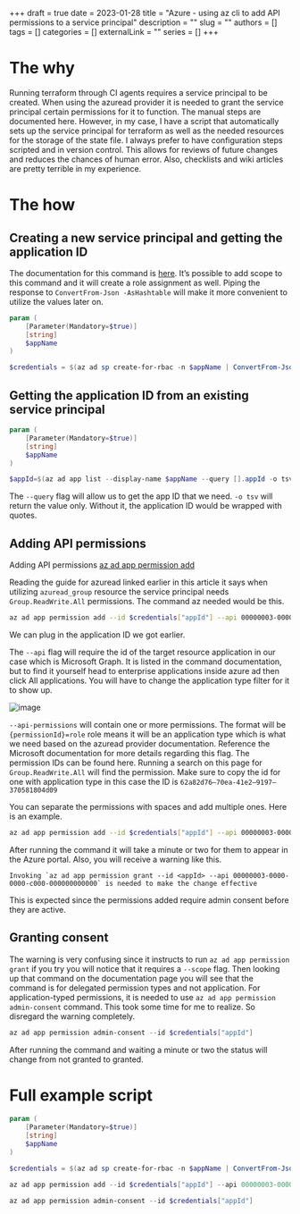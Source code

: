 +++ 
draft = true
date = 2023-01-28
title = "Azure - using az cli to add API permissions to a service principal"
description = ""
slug = ""
authors = []
tags = []
categories = []
externalLink = ""
series = []
+++

# The why

Running terraform through CI agents requires a service principal to be created. When using the azuread provider it is needed to grant the service principal certain permissions for it to function. The manual steps are documented here. However, in my case, I have a script that automatically sets up the service principal for terraform as well as the needed resources for the storage of the state file. I always prefer to have configuration steps scripted and in version control. This allows for reviews of future changes and reduces the chances of human error. Also, checklists and wiki articles are pretty terrible in my experience.

# The how

## Creating a new service principal and getting the application ID

The documentation for this command is [here](https://learn.microsoft.com/en-us/cli/azure/ad/sp?view=azure-cli-latest#az-ad-sp-create-for-rbac). It’s possible to add scope to this command and it will create a role assignment as well. Piping the response to `ConvertFrom-Json -AsHashtable` will make it more convenient to utilize the values later on.

``` powershell
param (
    [Parameter(Mandatory=$true)]
    [string]
    $appName
)

$credentials = $(az ad sp create-for-rbac -n $appName | ConvertFrom-Json -AsHashtable)
```

## Getting the application ID from an existing service principal

``` powershell
param (
    [Parameter(Mandatory=$true)]
    [string]
    $appName
)

$appId=$(az ad app list --display-name $appName --query [].appId -o tsv)
```

The `--query` flag will allow us to get the app ID that we need. `-o tsv` will return the value only. Without it, the application ID would be wrapped with quotes.

## Adding API permissions

Adding API permissions [az ad app permission add](https://learn.microsoft.com/en-us/cli/azure/ad/app/permission?view=azure-cli-latest#az-ad-app-permission-add)

Reading the guide for azuread linked earlier in this article it says when utilizing `azuread_group` resource the service principal needs `Group.ReadWrite.All` permissions. The command az needed would be this.

``` bash
az ad app permission add --id $credentials["appId"] --api 00000003-0000-0000-c000-000000000000 --api-permissions 62a82d76-70ea-41e2-9197-370581804d09=Role #Group.ReadWrite.All
```

We can plug in the application ID we got earlier.

The `--api` flag will require the id of the target resource application in our case which is Microsoft Graph. It is listed in the command documentation, but to find it yourself head to enterprise applications inside azure ad then click All applications. You will have to change the application type filter for it to show up.

![image](/assets/images/im.webp)

`--api-permissions` will contain one or more permissions. The format will be `{permissionId}=role` role means it will be an application type which is what we need based on the azuread provider documentation. Reference the Microsoft documentation for more details regarding this flag. The permission IDs can be found here. Running a search on this page for `Group.ReadWrite.All` will find the permission. Make sure to copy the id for one with application type in this case the ID is `62a82d76–70ea-41e2–9197–370581804d09`

You can separate the permissions with spaces and add multiple ones. Here is an example.

``` bash
az ad app permission add --id $credentials["appId"] --api 00000003-0000-0000-c000-000000000000 --api-permissions 62a82d76-70ea-41e2-9197-370581804d09=Role 7ab1d382-f21e-4acd-a863-ba3e13f7da61=Role
```

After running the command it will take a minute or two for them to appear in the Azure portal. Also, you will receive a warning like this.

```
Invoking `az ad app permission grant --id <appId> --api 00000003-0000-0000-c000-000000000000` is needed to make the change effective
```

This is expected since the permissions added require admin consent before they are active.

## Granting consent

The warning is very confusing since it instructs to run `az ad app permission grant` if you try you will notice that it requires a `--scope` flag. Then looking up that command on the documentation page you will see that the command is for delegated permission types and not application. For application-typed permissions, it is needed to use `az ad app permission admin-consent` command. This took some time for me to realize. So disregard the warning completely.

``` powershell
az ad app permission admin-consent --id $credentials["appId"]
```

After running the command and waiting a minute or two the status will change from not granted to granted.

# Full example script

``` powershell
param (
    [Parameter(Mandatory=$true)]
    [string]
    $appName
)

$credentials = $(az ad sp create-for-rbac -n $appName | ConvertFrom-Json -AsHashtable)

az ad app permission add --id $credentials["appId"] --api 00000003-0000-0000-c000-000000000000 --api-permissions 62a82d76-70ea-41e2-9197-370581804d09=Role 7ab1d382-f21e-4acd-a863-ba3e13f7da61=Role

az ad app permission admin-consent --id $credentials["appId"]
```

